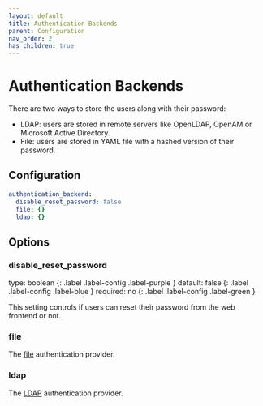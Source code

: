 ```yaml
---
layout: default
title: Authentication Backends
parent: Configuration
nav_order: 2
has_children: true
---
```


# Authentication Backends

There are two ways to store the users along with their password:

* LDAP: users are stored in remote servers like OpenLDAP, OpenAM or Microsoft Active Directory.
* File: users are stored in YAML file with a hashed version of their password.

## Configuration

```yaml
authentication_backend:
  disable_reset_password: false
  file: {}
  ldap: {}
```

## Options

### disable_reset_password
<div markdown="1">
type: boolean
{: .label .label-config .label-purple } 
default: false
{: .label .label-config .label-blue }
required: no
{: .label .label-config .label-green }
</div>

This setting controls if users can reset their password from the web frontend or not.

### file

The [file](file.md) authentication provider.

### ldap

The [LDAP](ldap.md) authentication provider.
